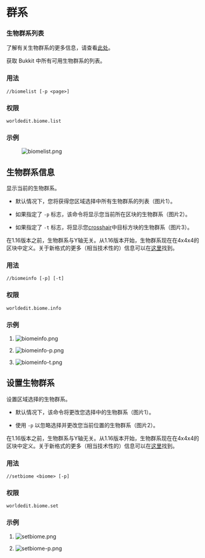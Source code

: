 # 群系

### 生物群系列表

了解有关生物群系的更多信息，请查看[此处](https://minecraft.gamepedia.com/Biome)。

获取 Bukkit 中所有可用生物群系的列表。

### 用法

`//biomelist [-p <page>]`

### 权限

`worldedit.biome.list`

### 示例

<figure>
<img src="https://i.imgur.com/mvdiNnQ.png" alt="biomelist.png" />
</figure>

## 生物群系信息

显示当前的生物群系。

- 默认情况下，您将获得您区域选择中所有生物群系的列表（图片1）。

- 如果指定了 `-p` 标志，该命令将显示您当前所在区块的生物群系（图片2）。

- 如果指定了 `-t` 标志，将显示您[crosshair](https://minecraft.gamepedia.com/File:HUD_example.png)中目标方块的生物群系（图片3）。

在1.16版本之前，生物群系与Y轴无关。从1.16版本开始，生物群系现在在4x4x4的区块中定义。关于新格式的更多（相当技术性的）信息可以在[这里](https://wiki.vg/Protocol#Chunk_Data)找到。

### 用法

`//biomeinfo [-p] [-t]`

### 权限

`worldedit.biome.info`

### 示例

1. ![biomeinfo.png](https://i.imgur.com/PxB1JOG.png)

2. ![biomeinfo-p.png](https://i.imgur.com/I2hD28o.png)

3. ![biomeinfo-t.png](https://i.imgur.com/R5G8XP9.png)

## 设置生物群系

设置区域选择的生物群系。

- 默认情况下，该命令将更改您选择中的生物群系（图片1）。

- 使用 `-p` 以忽略选择并更改您当前位置的生物群系（图片2）。

在1.16版本之前，生物群系与Y轴无关。从1.16版本开始，生物群系现在在4x4x4的区块中定义。关于新格式的更多（相当技术性的）信息可以在[这里](https://wiki.vg/Protocol#Chunk_Data)找到。

### 用法

`//setbiome <biome> [-p]`

### 权限

`worldedit.biome.set`

### 示例

1. ![setbiome.png](https://i.imgur.com/ut2Im7O.png)

2. ![setbiome-p.png](https://i.imgur.com/MxdpUFK.png)